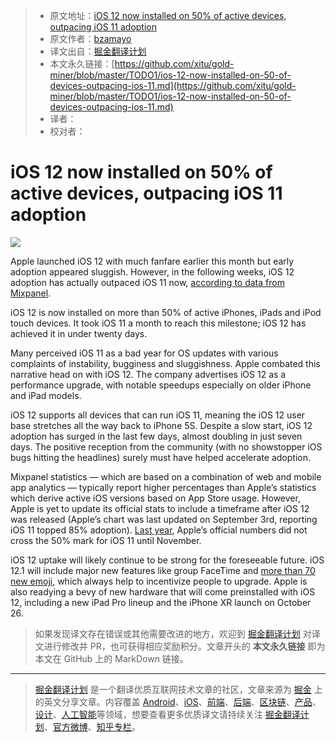 > * 原文地址：[iOS 12 now installed on 50% of active devices, outpacing iOS 11 adoption](https://9to5mac.com/2018/10/06/ios-12-now-installed-on-50-of-devices-outpacing-ios-11)
> * 原文作者：[bzamayo](https://twitter.com/bzamayo)
> * 译文出自：[掘金翻译计划](https://github.com/xitu/gold-miner)
> * 本文永久链接：[https://github.com/xitu/gold-miner/blob/master/TODO1/ios-12-now-installed-on-50-of-devices-outpacing-ios-11.md](https://github.com/xitu/gold-miner/blob/master/TODO1/ios-12-now-installed-on-50-of-devices-outpacing-ios-11.md)
> * 译者：
> * 校对者：

# iOS 12 now installed on 50% of active devices, outpacing iOS 11 adoption

![](https://i1.wp.com/9to5mac.com/wp-content/uploads/sites/6/2018/10/ios-12-50-percent.jpg?resize=1024%2C0&quality=82&strip=all&ssl=1)

Apple launched iOS 12 with much fanfare earlier this month but early adoption appeared sluggish. However, in the following weeks, iOS 12 adoption has actually outpaced iOS 11 now, [according to data from Mixpanel](https://mixpanel.com/trends/#report/ios_12/from_date:-29,report_unit:day,to_date:0).

iOS 12 is now installed on more than 50% of active iPhones, iPads and iPod touch devices. It took iOS 11 a month to reach this milestone; iOS 12 has achieved it in under twenty days.

Many perceived iOS 11 as a bad year for OS updates with various complaints of instability, bugginess and sluggishness. Apple combated this narrative head on with iOS 12. The company advertises iOS 12 as a performance upgrade, with notable speedups especially on older iPhone and iPad models.

iOS 12 supports all devices that can run iOS 11, meaning the iOS 12 user base stretches all the way back to iPhone 5S.  Despite a slow start, iOS 12 adoption has surged in the last few days, almost doubling in just seven days. The positive reception from the community (with no showstopper iOS bugs hitting the headlines) surely must have helped accelerate adoption.

Mixpanel statistics — which are based on a combination of web and mobile app analytics — typically report higher percentages than Apple’s statistics which derive active iOS versions based on App Store usage. However, Apple is yet to update its official stats to include a timeframe after iOS 12 was released (Apple’s chart was last updated on September 3rd, reporting iOS 11 topped 85% adoption). [Last year](https://9to5mac.com/2017/11/08/ios-11-adoption-penetration/), Apple’s official numbers did not cross the 50% mark for iOS 11 until November.

iOS 12 uptake will likely continue to be strong for the foreseeable future. iOS 12.1 will include major new features like group FaceTime and [more than 70 new emoji](https://9to5mac.com/2018/10/02/ios-12-1-new-emoji/), which always help to incentivize people to upgrade. Apple is also readying a bevy of new hardware that will come preinstalled with iOS 12, including a new iPad Pro lineup and the iPhone XR launch on October 26.

> 如果发现译文存在错误或其他需要改进的地方，欢迎到 [掘金翻译计划](https://github.com/xitu/gold-miner) 对译文进行修改并 PR，也可获得相应奖励积分。文章开头的 **本文永久链接** 即为本文在 GitHub 上的 MarkDown 链接。


---

> [掘金翻译计划](https://github.com/xitu/gold-miner) 是一个翻译优质互联网技术文章的社区，文章来源为 [掘金](https://juejin.im) 上的英文分享文章。内容覆盖 [Android](https://github.com/xitu/gold-miner#android)、[iOS](https://github.com/xitu/gold-miner#ios)、[前端](https://github.com/xitu/gold-miner#前端)、[后端](https://github.com/xitu/gold-miner#后端)、[区块链](https://github.com/xitu/gold-miner#区块链)、[产品](https://github.com/xitu/gold-miner#产品)、[设计](https://github.com/xitu/gold-miner#设计)、[人工智能](https://github.com/xitu/gold-miner#人工智能)等领域，想要查看更多优质译文请持续关注 [掘金翻译计划](https://github.com/xitu/gold-miner)、[官方微博](http://weibo.com/juejinfanyi)、[知乎专栏](https://zhuanlan.zhihu.com/juejinfanyi)。

